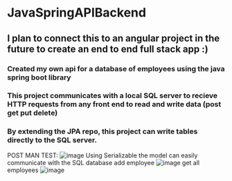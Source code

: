 # JavaSpringAPIBackend
## I plan to connect this to an angular project in the future to create an end to end full stack app :)
### Created my own api for a database of employees using the java spring boot library
### This project communicates with a local SQL server to recieve HTTP requests from any front end to read and write data (post get put delete)
### By extending the JPA repo, this project can write tables directly to the SQL server.
POST MAN TEST:
![image](https://user-images.githubusercontent.com/40246928/201208673-023b3939-f44e-465a-b093-e64b2ead36c8.png)
Using Serializable the model can easily communicate with the SQL database
add employee
![image](https://user-images.githubusercontent.com/40246928/201209041-54a95d06-dad1-4f19-ab90-83d2722f9e6d.png)
get all employees
![image](https://user-images.githubusercontent.com/40246928/201209069-24baf82b-1eb9-4642-ae06-ad427eb148ed.png)

